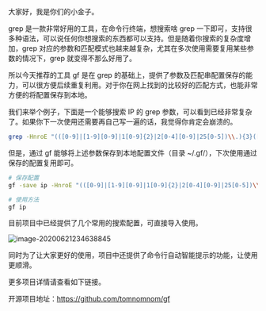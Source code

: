 大家好，我是你们的小金子。

grep 是一款非常好用的工具，在命令行终端，想搜索啥 grep 一下即可，支持很多种语法，可以说任何你想搜索的东西都可以支持。但是随着你搜索的复杂度增加，grep 对应的参数和匹配模式也越来越复杂，尤其在多次使用需要复用某些参数的情况下，grep 就变得不那么好用了。

所以今天推荐的工具 gf 是在 grep 的基础上，提供了参数及匹配串配置保存的能力，可以很方便后续重复利用。对于你在网上找到的比较好的匹配方式，也能非常方便的将配置保存到本地。

我们来举个例子，下面是一个能够搜索 IP 的 grep 参数，可以看到已经非常复杂了。如果你下一次使用还需要再自己写一遍的话，我觉得你肯定会崩溃的。

```bash
grep -HnroE "(([0-9]|[1-9][0-9]|1[0-9]{2}|2[0-4][0-9]|25[0-5])\\.){3}([0-9]|[1-9][0-9]|1[0-9]{2}|2[0-4][0-9]|25[0-5])"
```

但是，通过 gf 能够将上述参数保存到本地配置文件（目录 ~/.gf/），下次使用通过保存的配置复用即可。

```bash
# 保存配置
gf -save ip -HnroE "(([0-9]|[1-9][0-9]|1[0-9]{2}|2[0-4][0-9]|25[0-5])\\.){3}([0-9]|[1-9][0-9]|1[0-9]{2}|2[0-4][0-9]|25[0-5])"

# 使用方法
gf ip
```

目前项目中已经提供了几个常用的搜索配置，可直接导入使用。

![image-20200621234638845](https://7465-test-3c9b5e-1-1301419220.tcb.qcloud.la/mac_github_images/compress_image-20200621234638845.png)

同时为了让大家更好的使用，项目中还提供了命令行自动智能提示的功能，让使用更顺滑。

更多项目详情请查看如下链接。

开源项目地址：https://github.com/tomnomnom/gf

